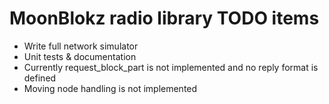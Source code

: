 # MoonBlokz radio library TODO items

- Write full network simulator
- Unit tests & documentation
- Currently request_block_part is not implemented and no reply format is defined
- Moving node handling is not implemented